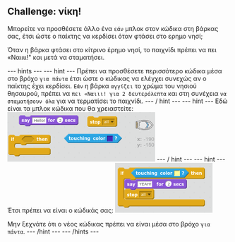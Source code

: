 ## Challenge: νίκη!

Μπορείτε να προσθέσετε άλλο ένα `εάν` μπλοκ στον κώδικα στη βάρκας σας, έτσι ώστε ο παίκτης να κερδίσει όταν φτάσει στο ερημο νησί;

Όταν η βάρκα φτάσει στο κίτρινο έρημο νησί, το παιχνίδι πρέπει να πει «Ναιιιι!" και μετά να σταματήσει.

\--- hints \--- \--- hint \--- Πρέπει να προσθέσετε περισσότερο κώδικα μέσα στο βρόχο `για πάντα` έτσι ώστε ο κώδικας να ελέγχει συνεχώς αν ο παίκτης έχει κερδίσει. `Εάν` η βάρκα `αγγίζει` το χρώμα του νησιού θησαυρού, πρέπει να `πει «Ναιιι! για 2 δευτερόλεπτα` και στη συνέχεια `να σταματήσουν όλα` για να τερματίσει το παιχνίδι. \--- / hint \--- \--- hint \--- Εδώ είναι τα μπλοκ κώδικα που θα χρειαστείτε: ![screenshot](images/boat-win-blocks.png) \--- / hint \--- \--- hint \--- Έτσι πρέπει να είναι ο κώδικάς σας: ![στιγμιότυπο](images/boat-win-code.png)

Μην ξεχνάτε ότι ο νέος κώδικας πρέπει να είναι μέσα στο βρόχο `για πάντα`. \--- /hint \--- \--- /hints \---